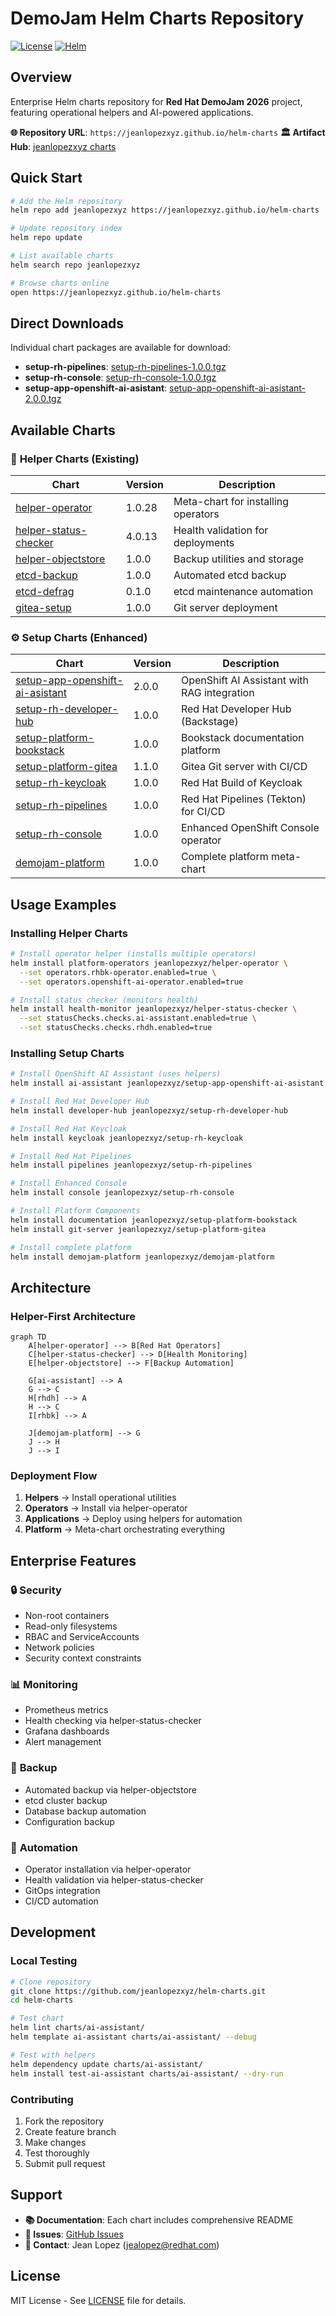 # DemoJam Helm Charts Repository

[![License](https://img.shields.io/badge/License-MIT-blue.svg)](LICENSE)
[![Helm](https://img.shields.io/badge/Helm-v3-blue)](https://helm.sh)

## Overview

Enterprise Helm charts repository for **Red Hat DemoJam 2026** project, featuring operational helpers and AI-powered applications.

**🌐 Repository URL**: `https://jeanlopezxyz.github.io/helm-charts`
**🏛️ Artifact Hub**: [jeanlopezxyz charts](https://artifacthub.io/packages/search?repo=jeanlopezxyz)

## Quick Start

```bash
# Add the Helm repository
helm repo add jeanlopezxyz https://jeanlopezxyz.github.io/helm-charts

# Update repository index
helm repo update

# List available charts
helm search repo jeanlopezxyz

# Browse charts online
open https://jeanlopezxyz.github.io/helm-charts
```

## Direct Downloads

Individual chart packages are available for download:

- **setup-rh-pipelines**: [setup-rh-pipelines-1.0.0.tgz](https://jeanlopezxyz.github.io/helm-charts/setup-rh-pipelines-1.0.0.tgz)
- **setup-rh-console**: [setup-rh-console-1.0.0.tgz](https://jeanlopezxyz.github.io/helm-charts/setup-rh-console-1.0.0.tgz)
- **setup-app-openshift-ai-asistant**: [setup-app-openshift-ai-asistant-2.0.0.tgz](https://jeanlopezxyz.github.io/helm-charts/setup-app-openshift-ai-asistant-2.0.0.tgz)

## Available Charts

### 🔧 **Helper Charts (Existing)**
| Chart | Version | Description |
|-------|---------|-------------|
| [helper-operator](charts/helper-operator/) | 1.0.28 | Meta-chart for installing operators |
| [helper-status-checker](charts/helper-status-checker/) | 4.0.13 | Health validation for deployments |
| [helper-objectstore](charts/helper-objectstore/) | 1.0.0 | Backup utilities and storage |
| [etcd-backup](charts/etcd-backup/) | 1.0.0 | Automated etcd backup |
| [etcd-defrag](charts/etcd-defrag/) | 0.1.0 | etcd maintenance automation |
| [gitea-setup](charts/gitea-setup/) | 1.0.0 | Git server deployment |

### ⚙️ **Setup Charts (Enhanced)**
| Chart | Version | Description |
|-------|---------|-------------|
| [setup-app-openshift-ai-asistant](charts/setup-app-openshift-ai-asistant/) | 2.0.0 | OpenShift AI Assistant with RAG integration |
| [setup-rh-developer-hub](charts/setup-rh-developer-hub/) | 1.0.0 | Red Hat Developer Hub (Backstage) |
| [setup-platform-bookstack](charts/setup-platform-bookstack/) | 1.0.0 | Bookstack documentation platform |
| [setup-platform-gitea](charts/setup-platform-gitea/) | 1.1.0 | Gitea Git server with CI/CD |
| [setup-rh-keycloak](charts/setup-rh-keycloak/) | 1.0.0 | Red Hat Build of Keycloak |
| [setup-rh-pipelines](charts/setup-rh-pipelines/) | 1.0.0 | Red Hat Pipelines (Tekton) for CI/CD |
| [setup-rh-console](charts/setup-rh-console/) | 1.0.0 | Enhanced OpenShift Console operator |
| [demojam-platform](charts/demojam-platform/) | 1.0.0 | Complete platform meta-chart |

## Usage Examples

### Installing Helper Charts
```bash
# Install operator helper (installs multiple operators)
helm install platform-operators jeanlopezxyz/helper-operator \
  --set operators.rhbk-operator.enabled=true \
  --set operators.openshift-ai-operator.enabled=true

# Install status checker (monitors health)
helm install health-monitor jeanlopezxyz/helper-status-checker \
  --set statusChecks.checks.ai-assistant.enabled=true \
  --set statusChecks.checks.rhdh.enabled=true
```

### Installing Setup Charts
```bash
# Install OpenShift AI Assistant (uses helpers)
helm install ai-assistant jeanlopezxyz/setup-app-openshift-ai-asistant

# Install Red Hat Developer Hub
helm install developer-hub jeanlopezxyz/setup-rh-developer-hub

# Install Red Hat Keycloak
helm install keycloak jeanlopezxyz/setup-rh-keycloak

# Install Red Hat Pipelines
helm install pipelines jeanlopezxyz/setup-rh-pipelines

# Install Enhanced Console
helm install console jeanlopezxyz/setup-rh-console

# Install Platform Components
helm install documentation jeanlopezxyz/setup-platform-bookstack
helm install git-server jeanlopezxyz/setup-platform-gitea

# Install complete platform
helm install demojam-platform jeanlopezxyz/demojam-platform
```

## Architecture

### Helper-First Architecture
```mermaid
graph TD
    A[helper-operator] --> B[Red Hat Operators]
    C[helper-status-checker] --> D[Health Monitoring]
    E[helper-objectstore] --> F[Backup Automation]
    
    G[ai-assistant] --> A
    G --> C
    H[rhdh] --> A
    H --> C
    I[rhbk] --> A
    
    J[demojam-platform] --> G
    J --> H
    J --> I
```

### Deployment Flow
1. **Helpers** → Install operational utilities
2. **Operators** → Install via helper-operator
3. **Applications** → Deploy using helpers for automation
4. **Platform** → Meta-chart orchestrating everything

## Enterprise Features

### 🔒 **Security**
- Non-root containers
- Read-only filesystems
- RBAC and ServiceAccounts
- Network policies
- Security context constraints

### 📊 **Monitoring** 
- Prometheus metrics
- Health checking via helper-status-checker
- Grafana dashboards
- Alert management

### 💾 **Backup**
- Automated backup via helper-objectstore
- etcd cluster backup
- Database backup automation
- Configuration backup

### 🔄 **Automation**
- Operator installation via helper-operator
- Health validation via helper-status-checker
- GitOps integration
- CI/CD automation

## Development

### Local Testing
```bash
# Clone repository
git clone https://github.com/jeanlopezxyz/helm-charts.git
cd helm-charts

# Test chart
helm lint charts/ai-assistant/
helm template ai-assistant charts/ai-assistant/ --debug

# Test with helpers
helm dependency update charts/ai-assistant/
helm install test-ai-assistant charts/ai-assistant/ --dry-run
```

### Contributing
1. Fork the repository
2. Create feature branch
3. Make changes
4. Test thoroughly
5. Submit pull request

## Support

- **📚 Documentation**: Each chart includes comprehensive README
- **🐛 Issues**: [GitHub Issues](https://github.com/jeanlopezxyz/helm-charts/issues)
- **📧 Contact**: Jean Lopez (jealopez@redhat.com)

## License

MIT License - See [LICENSE](LICENSE) file for details.